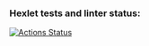 ### Hexlet tests and linter status:
[![Actions Status](https://github.com/GurevichSergey/java-project-72/workflows/hexlet-check/badge.svg)](https://github.com/GurevichSergey/java-project-72/actions)